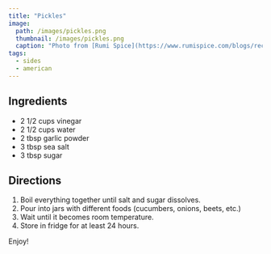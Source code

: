 ```yaml
---
title: "Pickles"
image: 
  path: /images/pickles.png
  thumbnail: /images/pickles.png
  caption: "Photo from [Rumi Spice](https://www.rumispice.com/blogs/recipes/middle-eastern-pickles)"
tags:
  - sides
  - american
---
```


## Ingredients

* 2 1/2 cups vinegar
* 2 1/2 cups water
* 2 tbsp garlic powder
* 3 tbsp sea salt
* 3 tbsp sugar

## Directions

1. Boil everything together until salt and sugar dissolves.
2. Pour into jars with different foods (cucumbers, onions, beets, etc.)
3. Wait until it becomes room temperature.
4. Store in fridge for at least 24 hours.

Enjoy!
